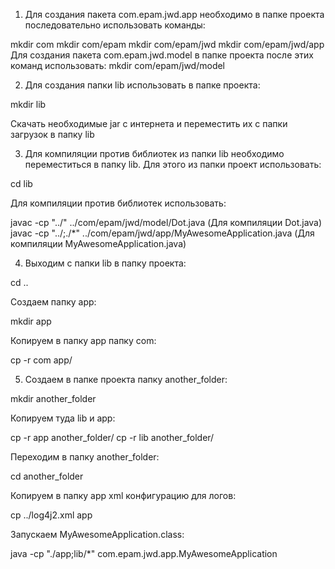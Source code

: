 1. Для создания пакета com.epam.jwd.app необходимо в папке проекта последовательно использовать команды:

mkdir com
mkdir com/epam
mkdir com/epam/jwd
mkdir com/epam/jwd/app
Для создания пакета com.epam.jwd.model в папке проекта после этих команд использовать:
mkdir com/epam/jwd/model


2.  Для создания папки lib использовать в папке проекта:

mkdir lib

Скачать необходимые jar с интернета и переместить их с папки загрузок в папку lib


3. Для компиляции против библиотек из папки lib необходимо переместиться в папку lib.
Для этого из папки проект использовать:

cd lib

Для компиляции против библиотек использовать:

javac -cp "../" ../com/epam/jwd/model/Dot.java (Для компиляции Dot.java)
javac -cp "../;./*" ../com/epam/jwd/app/MyAwesomeApplication.java (Для компиляции MyAwesomeApplication.java)


4. Выходим с папки lib в папку проекта:

cd ..

Создаем папку app:

mkdir app

Копируем в папку app папку com:

cp -r com app/


5. Создаем в папке проекта папку another_folder:

mkdir another_folder

Копируем туда lib и app:

cp -r app another_folder/
cp -r lib another_folder/



Переходим в папку another_folder:

cd another_folder

Копируем в папку app xml конфигурацию для логов:

cp ../log4j2.xml app

Запускаем MyAwesomeApplication.class:

java -cp "./app;lib/*" com.epam.jwd.app.MyAwesomeApplication











